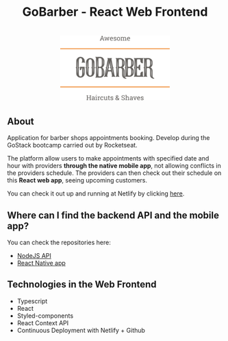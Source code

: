 # <p align="center">GoBarber - React Web Frontend</p>

# <p align="center"><img src=".readmeImages/logo-gray-darker-text.svg" height="150"/></p>

## About

Application for barber shops appointments booking. Develop during the GoStack bootcamp carried out by Rocketseat.

The platform allow users to make appointments with specified date and hour with providers **through the native mobile app**, not allowing conflicts in the providers schedule. The providers can then check out their schedule on this **React web app**, seeing upcoming customers.

You can check it out up and running at Netlify by clicking [here](https://gobarber-web-react.netlify.app/).

## Where can I find the backend API and the mobile app?

You can check the repositories here:

- [NodeJS API](https://github.com/leonardorib/gobarber-api)
- [React Native app](https://github.com/leonardorib/gobarber-mobile)

## Technologies in the Web Frontend

- Typescript
- React
- Styled-components
- React Context API
- Continuous Deployment with Netlify + Github
